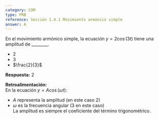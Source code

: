 ```yaml
---
category: COM
type: PRB  
reference: Sección 1.4.1 Movimiento armónico simple
answer: A
---
```


En el movimiento armónico simple, la ecuación $y = 2\cos(3t)$ tiene una amplitud de \_\_\_\_\_\_\_\_.  

- $2$  
- $3$  
- $\frac{2}{3}$  

**Respuesta:** $2$

**Retroalimentación:**  
En la ecuación $y = A\cos(\omega t)$:  
- $A$ representa la amplitud (en este caso $2$)  
- $\omega$ es la frecuencia angular ($3$ en este caso)  
La amplitud es siempre el coeficiente del término trigonométrico.
